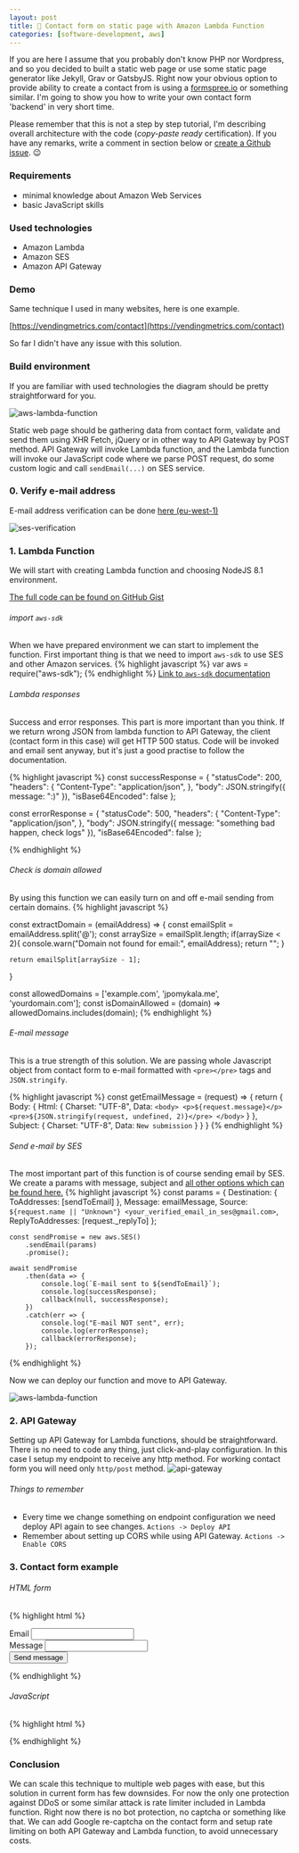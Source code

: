 ```yaml
---
layout: post
title: 📨 Contact form on static page with Amazon Lambda Function
categories: [software-development, aws]
---
```


If you are here I assume that you probably don't know PHP nor Wordpress, and so you decided to built a static web page or use some static 
page generator like Jekyll, Grav or GatsbyJS. Right now your obvious option to provide ability to create a 
contact from is using a [formspree.io](https://formspree.io) or something similar. I'm going to show you how to write your own contact form 'backend' in very short time.
 

Please remember that this is not a step by step tutorial, I'm describing overall architecture with the code (*copy-paste ready* certification). 
If you have any remarks, write a comment in section below or [create a Github issue](https://github.com/jpomykala/jpomykala.github.io/blob/master/_posts/2018-08-04-serverless-contact-form-on-static-page.md). 😉

### Requirements

- minimal knowledge about Amazon Web Services
- basic JavaScript skills

### Used technologies

- Amazon Lambda
- Amazon SES
- Amazon API Gateway

### Demo

Same technique I used in many websites, here is one example. 

[https://vendingmetrics.com/contact](https://vendingmetrics.com/contact) 

So far I didn't have any issue with this solution.

### Build environment

If you are familiar with used technologies the diagram should be pretty straightforward for you. 

![aws-lambda-function](/assets/2018-08-04/architecture-diagram.png)


Static web page should be gathering data from contact form, validate and send them using XHR Fetch, jQuery or in 
other way to API Gateway by POST method. API Gateway will invoke Lambda function, and the Lambda function will invoke 
our JavaScript code where we parse POST request, do some custom logic and call `sendEmail(...)` on SES service.

### 0. Verify e-mail address

E-mail address verification can be done [here (eu-west-1)](https://eu-west-1.console.aws.amazon.com/ses/home?region=eu-west-1#verified-senders-email:)

![ses-verification](/assets/2018-08-04/ses-verification.png)

### 1. Lambda Function

We will start with creating Lambda function and choosing NodeJS 8.1 environment.

[The full code can be found on GitHub Gist](https://gist.github.com/jpomykala/a3548903e3454f7d65443053ec412b65)


###### import `aws-sdk`

When we have prepared environment we can start to implement the function. First important thing is that we need to import `aws-sdk` to use SES and other Amazon services.
{% highlight javascript %}
var aws = require("aws-sdk");
{% endhighlight %}
[Link to `aws-sdk` documentation](https://docs.aws.amazon.com/sdk-for-javascript/index.html)


###### Lambda responses
Success and error responses. This part is more important than you think. If we return wrong JSON from lambda function to API Gateway, 
the client (contact form in this case) will get HTTP 500 status. Code will be invoked and email sent anyway, but it's just a good practise to 
follow the documentation.


{% highlight javascript %}
const successResponse = {
    "statusCode": 200,
    "headers": {
        "Content-Type": "application/json",
    },
    "body": JSON.stringify({ message: ":)" }),
    "isBase64Encoded": false
};

const errorResponse = {
    "statusCode": 500,
    "headers": {
        "Content-Type": "application/json",
    },
    "body": JSON.stringify({ message: "something bad happen, check logs" }),
    "isBase64Encoded": false
};

{% endhighlight %}


###### Check is domain allowed
By using this function we can easily turn on and off e-mail sending from certain domains.
{% highlight javascript %}

const extractDomain = (emailAddress) => {
    const emailSplit = emailAddress.split('@');
    const arraySize = emailSplit.length;
    if(arraySize < 2){
        console.warn("Domain not found for email:", emailAddress);
        return "";
    }
    
    return emailSplit[arraySize - 1];
}

 const allowedDomains = ['example.com', 'jpomykala.me', 'yourdomain.com'];
 const isDomainAllowed = (domain) => allowedDomains.includes(domain);
{% endhighlight %}


###### E-mail message

This is a true strength of this solution. We are passing whole Javascript object from contact form to e-mail formatted
with `<pre></pre>` tags and `JSON.stringify`. 

{% highlight javascript %}
const getEmailMessage = (request) => {
    return {
        Body: {
            Html: {
                Charset: "UTF-8",
                Data: `
                    <body>
                    <p>${request.message}</p>
                    <pre>${JSON.stringify(request, undefined, 2)}</pre>
                    </body>
                    `
            }
        },
        Subject: {
            Charset: "UTF-8",
            Data: `New submission`
        }
    }
}
{% endhighlight %}

###### Send e-mail by SES
The most important part of this function is of course sending email by SES. We create a params with message, 
subject and [all other options which can be found here.](https://docs.aws.amazon.com/AWSJavaScriptSDK/latest/AWS/SES.html)
{% highlight javascript %}
 const params = {
        Destination: {
            ToAddresses: [sendToEmail]
        },
        Message: emailMessage,
        Source: `${request.name || "Unknown"} <your_verified_email_in_ses@gmail.com>`,
        ReplyToAddresses: [request._replyTo]
    };


    const sendPromise = new aws.SES()
        .sendEmail(params)
        .promise();

    await sendPromise
        .then(data => {
            console.log(`E-mail sent to ${sendToEmail}`);
            console.log(successResponse);
            callback(null, successResponse);
        })
        .catch(err => {
            console.log("E-mail NOT sent", err);
            console.log(errorResponse);
            callback(errorResponse);
        });
{% endhighlight %}

Now we can deploy our function and move to API Gateway.

![aws-lambda-function](/assets/2018-08-04/send-mail-fuction-aws.png)


### 2. API Gateway
Setting up API Gateway for Lambda functions, should be straightforward. There is no need to code any thing, just click-and-play configuration.
In this case I setup my endpoint to receive any http method. For working contact form you will need only `http/post` method. 
![api-gateway](/assets/2018-08-04/api-gateway.png)

###### Things to remember
- Every time we change something on endpoint configuration we need deploy API again to see changes. `Actions -> Deploy API`
- Remember about setting up CORS while using API Gateway. `Actions -> Enable CORS`


### 3. Contact form example

###### HTML form
{% highlight html %}
<form action="#" id="callbackForm" class="contact-form">
    <div class="form-group">
        <label for="email">Email</label>
        <input type="email" required id="email" class="form-control" placeholder="" autocomplete="email" name="email" />
    </div>
    <div class="form-group">
        <label for="name">Message</label>
        <input id="message" type="text" class="form-control" placeholder="" name="message" />
    </div>
    <button type="submit" id="sendMessageButton" class="btn btn-primary btn-block">
        Send message
    </button>
</form>
{% endhighlight %}

###### JavaScript
{% highlight html %}
<script>
        $("#callbackForm").submit(function(e) {
            e.preventDefault();
            var replyTo = $("#email");
            var message = $("#message");
            var data = {
                "_sendTo": "<your_email>",
                "_replyTo": replyTo.val(),
                "message": message.val()
            };
            var url = "<API_GATEWAY_URL>";
            $.ajax({
                url: url,
                type: 'POST',
                crossDomain: true,
                data: JSON.stringify(data),
                dataType: 'json',
                contentType: "application/json"
            });
        });
</script>
{% endhighlight %}


### Conclusion

We can scale this technique to multiple web pages with ease, but this solution in current form has few downsides.
For now the only one protection against DDoS or some similar attack is rate limiter included in Lambda function.
Right now there is no bot protection, no captcha or something like that. We can add Google re-captcha on the contact 
form and setup rate limiting on both API Gateway and Lambda function, to avoid unnecessary costs.
